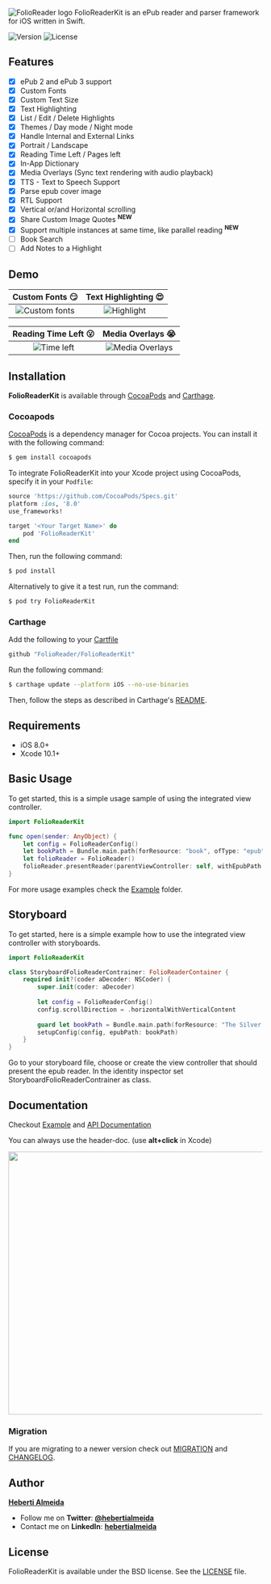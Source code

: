 
![FolioReader logo](https://raw.githubusercontent.com/FolioReader/FolioReaderKit/assets/folioreader.png)
FolioReaderKit is an ePub reader and parser framework for iOS written in Swift.

![Version](https://img.shields.io/cocoapods/v/FolioReaderKit.svg)
![License](https://img.shields.io/cocoapods/l/FolioReaderKit.svg)

## Features

- [x] ePub 2 and ePub 3 support
- [x] Custom Fonts
- [x] Custom Text Size
- [x] Text Highlighting
- [x] List / Edit / Delete Highlights
- [x] Themes / Day mode / Night mode
- [x] Handle Internal and External Links
- [x] Portrait / Landscape
- [x] Reading Time Left / Pages left
- [x] In-App Dictionary
- [x] Media Overlays (Sync text rendering with audio playback)
- [x] TTS - Text to Speech Support
- [x] Parse epub cover image
- [x] RTL Support
- [x] Vertical or/and Horizontal scrolling
- [x] Share Custom Image Quotes **<sup>NEW</sup>**
- [x] Support multiple instances at same time, like parallel reading **<sup>NEW</sup>**
- [ ] Book Search
- [ ] Add Notes to a Highlight

## Demo

**Custom Fonts :smirk:**   |  **Text Highlighting :heart_eyes:**
:-------------------------:|:-------------------------:
![Custom fonts](https://raw.githubusercontent.com/FolioReader/FolioReaderKit/assets/custom-fonts.gif)  |  ![Highlight](https://raw.githubusercontent.com/FolioReader/FolioReaderKit/assets/highlight.gif)

**Reading Time Left :open_mouth:**   |  **Media Overlays 😭**
:-------------------------:|:-------------------------:
![Time left](https://raw.githubusercontent.com/FolioReader/FolioReaderKit/assets/time-left.mov.gif)  |  ![Media Overlays](https://raw.githubusercontent.com/FolioReader/FolioReaderKit/assets/media-overlays.gif)

## Installation

**FolioReaderKit** is available through [CocoaPods](http://cocoapods.org) and [Carthage](https://github.com/Carthage/Carthage). 

### Cocoapods

[CocoaPods](http://cocoapods.org) is a dependency manager for Cocoa projects. You can install it with the following command:

```bash
$ gem install cocoapods
```

To integrate FolioReaderKit into your Xcode project using CocoaPods, specify it in your `Podfile`:

```ruby
source 'https://github.com/CocoaPods/Specs.git'
platform :ios, '8.0'
use_frameworks!

target '<Your Target Name>' do
    pod 'FolioReaderKit'
end
```

Then, run the following command:

```bash
$ pod install
```

Alternatively to give it a test run, run the command:

```bash
$ pod try FolioReaderKit
```

### Carthage

Add the following to your [Cartfile](https://github.com/Carthage/Carthage/blob/master/Documentation/Artifacts.md#cartfile)

```ruby
github "FolioReader/FolioReaderKit"
```

Run the following command:

```bash
$ carthage update --platform iOS --no-use-binaries
```

Then, follow the steps as described in Carthage's [README](https://github.com/Carthage/Carthage#adding-frameworks-to-an-application).

## Requirements

- iOS 8.0+
- Xcode 10.1+

## Basic Usage

To get started, this is a simple usage sample of using the integrated view controller.

```swift
import FolioReaderKit

func open(sender: AnyObject) {
    let config = FolioReaderConfig()
    let bookPath = Bundle.main.path(forResource: "book", ofType: "epub")
    let folioReader = FolioReader()
    folioReader.presentReader(parentViewController: self, withEpubPath: bookPath!, andConfig: config)
}
```

For more usage examples check the [Example](/Example) folder.

## Storyboard

To get started, here is a simple example how to use the integrated view controller with storyboards.

```swift
import FolioReaderKit

class StoryboardFolioReaderContrainer: FolioReaderContainer {
    required init?(coder aDecoder: NSCoder) {
        super.init(coder: aDecoder)
        
        let config = FolioReaderConfig()
        config.scrollDirection = .horizontalWithVerticalContent
        
        guard let bookPath = Bundle.main.path(forResource: "The Silver Chair", ofType: "epub") else { return }
        setupConfig(config, epubPath: bookPath)
    }
}
```

Go to your storyboard file, choose or create the view controller that should present the epub reader. In the identity inspector set StoryboardFolioReaderContrainer as class.

## Documentation
Checkout [Example](/Example) and [API Documentation](http://cocoadocs.org/docsets/FolioReaderKit)

You can always use the header-doc. (use **alt+click** in Xcode)

<img src="https://raw.githubusercontent.com/FolioReader/FolioReaderKit/assets/header-doc.png" width="521px"/>

### Migration
If you are migrating to a newer version check out [MIGRATION](/MIGRATION.md) and [CHANGELOG](/CHANGELOG.md).

## Author
[**Heberti Almeida**](https://github.com/hebertialmeida)

- Follow me on **Twitter**: [**@hebertialmeida**](https://twitter.com/hebertialmeida)
- Contact me on **LinkedIn**: [**hebertialmeida**](http://linkedin.com/in/hebertialmeida)

## License
FolioReaderKit is available under the BSD license. See the [LICENSE](/LICENSE) file.
